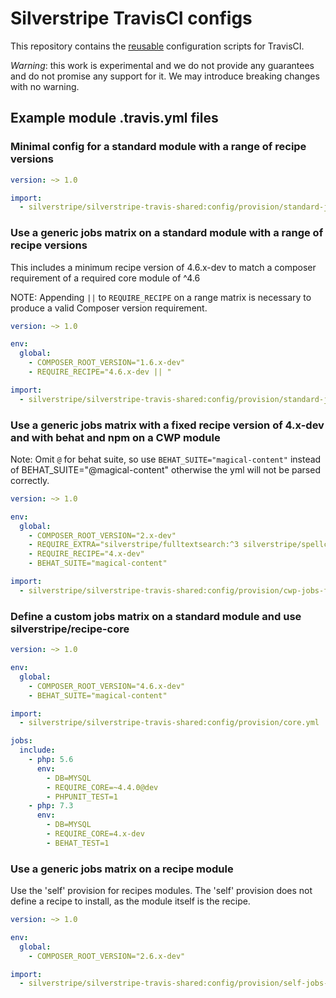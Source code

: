 # Silverstripe TravisCI configs

This repository contains the [reusable](https://docs.travis-ci.com/user/build-config-imports/) configuration scripts
for TravisCI.

*Warning*: this work is experimental and we do not provide any guarantees and do not promise any support for it.
We may introduce breaking changes with no warning.

## Example module .travis.yml files

### Minimal config for a standard module with a range of recipe versions

```yml
version: ~> 1.0

import:
  - silverstripe/silverstripe-travis-shared:config/provision/standard-jobs-range.yml
```

### Use a generic jobs matrix on a standard module with a range of recipe versions

This includes a minimum recipe version of 4.6.x-dev to match a composer requirement of a required core module of ^4.6

NOTE: Appending ` || ` to `REQUIRE_RECIPE` on a range matrix is necessary to produce a valid Composer version requirement.

```yml
version: ~> 1.0

env:
  global:
    - COMPOSER_ROOT_VERSION="1.6.x-dev"
    - REQUIRE_RECIPE="4.6.x-dev || "

import:
  - silverstripe/silverstripe-travis-shared:config/provision/standard-jobs-range.yml
```

### Use a generic jobs matrix with a fixed recipe version of 4.x-dev and with behat and npm on a CWP module

Note: Omit `@` for behat suite, so use `BEHAT_SUITE="magical-content"` instead of BEHAT_SUITE="@magical-content" otherwise the yml will not be parsed correctly.

```yml
version: ~> 1.0

env:
  global:
    - COMPOSER_ROOT_VERSION="2.x-dev"
    - REQUIRE_EXTRA="silverstripe/fulltextsearch:^3 silverstripe/spellcheck:^2"
    - REQUIRE_RECIPE="4.x-dev"
    - BEHAT_SUITE="magical-content"

import:
  - silverstripe/silverstripe-travis-shared:config/provision/cwp-jobs-fixed-behat-npm.yml
```

### Define a custom jobs matrix on a standard module and use silverstripe/recipe-core

```yml
version: ~> 1.0

env:
  global:
    - COMPOSER_ROOT_VERSION="4.6.x-dev"
    - BEHAT_SUITE="magical-content"

import:
  - silverstripe/silverstripe-travis-shared:config/provision/core.yml

jobs:
  include:
    - php: 5.6
      env:
        - DB=MYSQL
        - REQUIRE_CORE=~4.4.0@dev
        - PHPUNIT_TEST=1
    - php: 7.3
      env:
        - DB=MYSQL
        - REQUIRE_CORE=4.x-dev
        - BEHAT_TEST=1
```

### Use a generic jobs matrix on a recipe module

Use the 'self' provision for recipes modules.  The 'self' provision does not define a recipe to install, as the module itself is the recipe.

```yml
version: ~> 1.0

env:
  global:
    - COMPOSER_ROOT_VERSION="2.6.x-dev"

import:
  - silverstripe/silverstripe-travis-shared:config/provision/self-jobs-range.yml
```

